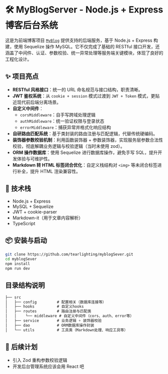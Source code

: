 # 🛠 MyBlogServer - Node.js + Express 博客后台系统

这是为前端博客项目 [`MyBlog`](https://github.com/tearlighting/myblog) 提供支持的后端服务，基于 Node.js + Express 构建，使用 Sequelize 操作 MySQL。它不仅完成了基础的 RESTful 接口开发，还涵盖了中间件、认证、参数校验、统一异常处理等服务端关键模块，体现了良好的工程化设计。

## ✨ 项目亮点

- **RESTful 风格接口**：统一的 URL 命名规范与接口结构，职责清晰。
- **JWT 鉴权系统**：从 `cookie + session` 模式过渡到 `JWT + Token` 模式，更贴近现代前后端分离场景。
- **自定义中间件**：
  - `corsMiddleware`：自手写跨域处理逻辑
  - `authMiddleware`：统一验证权限与登录状态
  - `errorMiddleware`：捕获异常并格式化响应结构
- **自研路由匹配系统**：基于类封装的路由注册与匹配逻辑，代替传统硬编码。
- **装饰器参数校验机制**：利用函数装饰器 + 参数装饰器，实现服务层参数合法性校验，彻底解耦业务逻辑与校验逻辑（当时未使用 zod）。
- **ORM 操作数据库**：使用 Sequelize 进行数据库操作，避免手写 SQL，提升开发体验与可维护性。
- **Markdown 转 HTML 标签闭合优化**：自定义栈结构对 `<img>` 等未闭合标签进行补全，提升 HTML 渲染兼容性。

## 🧱 技术栈

- Node.js + Express
- MySQL + Sequelize
- JWT + cookie-parser
- Markdown-it（用于文章内容解析）
- TypeScript

## 📦 安装与启动

```bash
git clone https://github.com/tearlighting/myblogSever.git
cd myblogSever
npm install
npm run dev
```

## 目录结构说明

```csharp
├── src
│   ├── config         # 配置相关（数据库连接等）
│   ├── hooks          # 自定义hooks
│   ├── routes         # 路由注册与匹配类
│   │    └── middleware # 自定义中间件（cors、auth、error等）
│   ├── service        # 业务逻辑 + 装饰器校验
│   ├── dao            # ORM数据库操作封装
│   └── utils          # 工具类（Markdown处理、响应工具等）
```

## 📌 后续计划

- 引入 Zod 重构参数校验逻辑
- 开发后台管理系统应该会用 React 吧
